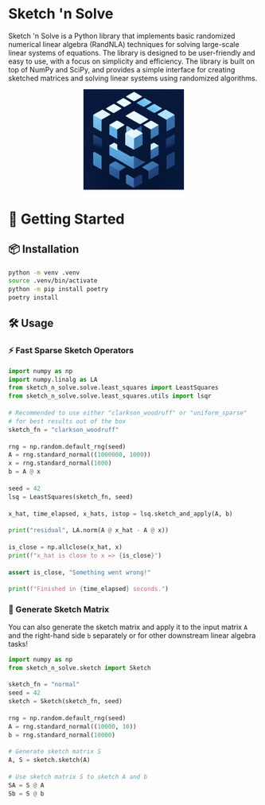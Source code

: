 # Sketch 'n Solve

Sketch 'n Solve is a Python library that implements basic randomized numerical linear algebra (RandNLA) techniques for solving large-scale linear systems of equations. The library is designed to be user-friendly and easy to use, with a focus on simplicity and efficiency. The library is built on top of NumPy and SciPy, and provides a simple interface for creating sketched matrices and solving linear systems using randomized algorithms.

<p align="center">
    <img src="./assets/logo.jpg" style="width: 40%">
</p>

# 🚀 Getting Started 

## 📦 Installation

```bash
python -m venv .venv
source .venv/bin/activate
python -m pip install poetry
poetry install
```

## 🛠️ Usage

### ⚡️ Fast Sparse Sketch Operators

```python
import numpy as np
import numpy.linalg as LA
from sketch_n_solve.solve.least_squares import LeastSquares
from sketch_n_solve.solve.least_squares.utils import lsqr

# Recommended to use either "clarkson_woodruff" or "uniform_sparse"
# for best results out of the box
sketch_fn = "clarkson_woodruff"

rng = np.random.default_rng(seed)
A = rng.standard_normal((1000000, 1000))
x = rng.standard_normal(1000)
b = A @ x

seed = 42
lsq = LeastSquares(sketch_fn, seed)

x_hat, time_elapsed, x_hats, istop = lsq.sketch_and_apply(A, b)

print("residual", LA.norm(A @ x_hat - A @ x))

is_close = np.allclose(x_hat, x)
print(f"x_hat is close to x => {is_close}")

assert is_close, "Something went wrong!"

print(f"Finished in {time_elapsed} seconds.")
```

### 🎨 Generate Sketch Matrix

You can also generate the sketch matrix and apply it to the input matrix `A` and the right-hand side `b` separately or for other downstream linear algebra tasks!

```python
import numpy as np
from sketch_n_solve.sketch import Sketch

sketch_fn = "normal"
seed = 42
sketch = Sketch(sketch_fn, seed)

rng = np.random.default_rng(seed)
A = rng.standard_normal((10000, 10))
b = rng.standard_normal(10000)

# Generate sketch matrix S
A, S = sketch.sketch(A)

# Use sketch matrix S to sketch A and b
SA = S @ A
Sb = S @ b
```

